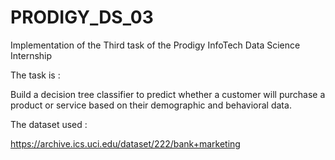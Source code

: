 # PRODIGY_DS_03
Implementation of the Third task of the Prodigy InfoTech Data Science Internship

The task is :

Build a decision tree classifier to predict whether a customer will purchase a product or service based on their demographic and behavioral data. 


The dataset used :

https://archive.ics.uci.edu/dataset/222/bank+marketing

